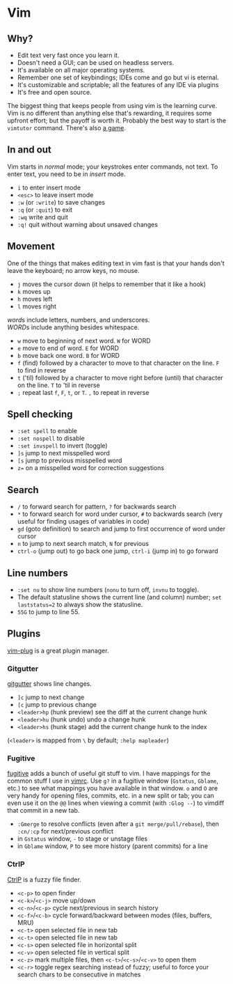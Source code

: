 # Vim

## Why?
- Edit text very fast once you learn it.
- Doesn't need a GUI; can be used on headless servers.
- It's available on all major operating systems.
- Remember one set of keybindings; IDEs come and go but vi is eternal.
- It's customizable and scriptable; all the features of any IDE via plugins
- It's free and open source.

The biggest thing that keeps people from using vim is the learning curve.
Vim is no different than anything else that's rewarding, it requires some
upfront effort; but the payoff is worth it. Probably the best way to start is
the `vimtutor` command. There's also [a game](https://vim-adventures.com/).

## In and out
Vim starts in *normal* mode; your keystrokes enter commands, not text.
To enter text, you need to be in *insert* mode.

- `i` to enter insert mode
- `<esc>` to leave insert mode
- `:w` (or `:write`) to save changes
- `:q` (or `:quit`) to exit
- `:wq` write and quit
- `:q!` quit without warning about unsaved changes

## Movement
One of the things that makes editing text in vim fast is that your hands don't
leave the keyboard; no arrow keys, no mouse.

- `j` moves the cursor down (it helps to remember that it like a hook)
- `k` moves up
- `h` moves left
- `l` moves right

*word*s include letters, numbers, and underscores.  
*WORD*s include anything besides whitespace.

- `w` move to beginning of next word. `W` for WORD
- `e` move to end of word. `E` for WORD
- `b` move back one word. `B` for WORD
- `f` (find) followed by a character to move to that character on the line.
  `F` to find in reverse
- `t` ('til) followed by a character to move right before (until) that character on the line.
  `T` to 'til in reverse
- `;` repeat last `f`, `F`, `t`, or `T`.
  `,` to repeat in reverse

## Spell checking
- `:set spell` to enable
- `:set nospell` to disable
- `:set invspell` to invert (toggle)
- `]s` jump to next misspelled word
- `[s` jump to previous misspelled word
- `z=` on a misspelled word for correction suggestions


## Search
- `/` to forward search for pattern, `?` for backwards search
- `*` to forward search for word under cursor, `#` to backwards search
  (very useful for finding usages of variables in code)
- `gd` (goto definition) to search and jump to first occurrence of word under
  cursor
- `n` to jump to next search match, `N` for previous
- `ctrl-o` (jump out) to go back one jump, `ctrl-i` (jump in) to go forward


## Line numbers
- `:set nu` to show line numbers (`nonu` to turn off, `invnu` to toggle).
- The default statusline shows the current line (and column) number;
  `set laststatus=2` to always show the statusline.
- `55G` to jump to line 55.


## Plugins
[vim-plug](https://github.com/junegunn/vim-plug) is a great plugin manager.

### Gitgutter
[gitgutter](https://github.com/airblade/vim-gitgutter) shows line changes.

- `]c` jump to next change
- `[c` jump to previous change
- `<leader>hp` (hunk preview) see the diff at the current change hunk
- `<leader>hu` (hunk undo) undo a change hunk
- `<leader>hs` (hunk stage) add the current change hunk to the index

(`<leader>` is mapped from `\` by default; `:help mapleader`)

### Fugitive
[fugitive](https://github.com/tpope/vim-fugitive) adds a bunch of useful git
stuff to vim. I have mappings for the common stuff I use in [vimrc][].
Use `g?` in a fugitive window (`Gstatus`, `Gblame`, etc.) to see what mappings
you have available in that window. `o` and `O` are very handy for opening
files, commits, etc. in a new split or tab; you can even use it on the `@@`
lines when viewing a commit (with `:Glog --`) to vimdiff that commit in a new
tab.

- `:Gmerge` to resolve conflicts (even after a `git merge/pull/rebase`),
  then `:cn/:cp` for next/previous conflict
- in `Gstatus` window, `-` to stage or unstage files
- in `Gblame` window, `P` to see more history (parent commits) for a line

### CtrlP
[CtrlP](https://github.com/ctrlpvim/ctrlp.vim) is a fuzzy file finder.

- `<c-p>` to open finder
- `<c-k>`/`<c-j>` move up/down
- `<c-n>`/`<c-p>` cycle next/previous in search history
- `<c-f>`/`<c-b>` cycle forward/backward between modes (files, buffers, MRU)
- `<c-t>` open selected file in new tab
- `<c-t>` open selected file in new tab
- `<c-s>` open selected file in horizontal split
- `<c-v>` open selected file in vertical split
- `<c-z>` mark multiple files, then `<c-t>`/`<c-s>`/`<c-v>` to open them
- `<c-r>` toggle regex searching instead of fuzzy; useful to force your search
  chars to be consecutive in matches


[vimrc]: https://github.com/tylerbrazier/dotfiles/blob/master/vimrc

